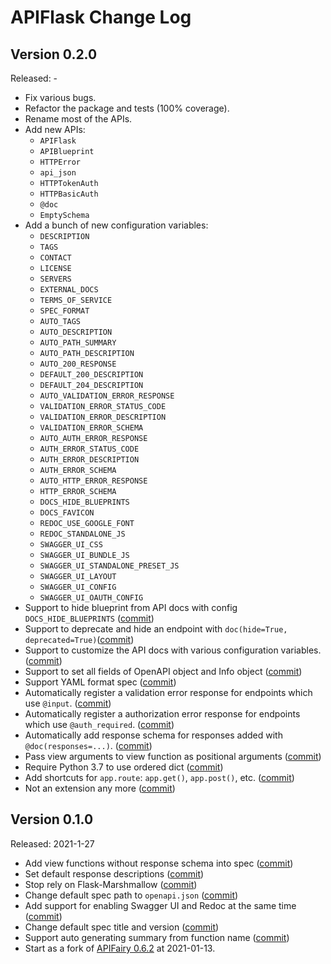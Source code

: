 # APIFlask Change Log

## Version 0.2.0
Released: -

- Fix various bugs.
- Refactor the package and tests (100% coverage).
- Rename most of the APIs.
- Add new APIs:
  - `APIFlask`
  - `APIBlueprint`
  - `HTTPError`
  - `api_json`
  - `HTTPTokenAuth`
  - `HTTPBasicAuth`
  - `@doc`
  - `EmptySchema`
- Add a bunch of new configuration variables:
  - `DESCRIPTION`
  - `TAGS`
  - `CONTACT`
  - `LICENSE`
  - `SERVERS`
  - `EXTERNAL_DOCS`
  - `TERMS_OF_SERVICE`
  - `SPEC_FORMAT`
  - `AUTO_TAGS`
  - `AUTO_DESCRIPTION`
  - `AUTO_PATH_SUMMARY`
  - `AUTO_PATH_DESCRIPTION`
  - `AUTO_200_RESPONSE`
  - `DEFAULT_200_DESCRIPTION`
  - `DEFAULT_204_DESCRIPTION`
  - `AUTO_VALIDATION_ERROR_RESPONSE`
  - `VALIDATION_ERROR_STATUS_CODE`
  - `VALIDATION_ERROR_DESCRIPTION`
  - `VALIDATION_ERROR_SCHEMA`
  - `AUTO_AUTH_ERROR_RESPONSE`
  - `AUTH_ERROR_STATUS_CODE`
  - `AUTH_ERROR_DESCRIPTION`
  - `AUTH_ERROR_SCHEMA`
  - `AUTO_HTTP_ERROR_RESPONSE`
  - `HTTP_ERROR_SCHEMA`
  - `DOCS_HIDE_BLUEPRINTS`
  - `DOCS_FAVICON`
  - `REDOC_USE_GOOGLE_FONT`
  - `REDOC_STANDALONE_JS`
  - `SWAGGER_UI_CSS`
  - `SWAGGER_UI_BUNDLE_JS`
  - `SWAGGER_UI_STANDALONE_PRESET_JS`
  - `SWAGGER_UI_LAYOUT`
  - `SWAGGER_UI_CONFIG`
  - `SWAGGER_UI_OAUTH_CONFIG`
- Support to hide blueprint from API docs with config `DOCS_HIDE_BLUEPRINTS` ([commit](https://github.com/greyli/apiflask/commit/3b2cc0097defaabf0b916e00930dda1da8226430))
- Support to deprecate and hide an endpoint with `doc(hide=True, deprecated=True)`([commit](https://github.com/greyli/apiflask/commit/82d181a7080bd4088ee8db929e81431a723cda93))
- Support to customize the API docs with various configuration variables. ([commit](https://github.com/greyli/apiflask/commit/294379428f5032c6c8228841a836a37860012c0f))
- Support to set all fields of OpenAPI object and Info object ([commit](https://github.com/greyli/apiflask/commit/a7990e28e73bdd5b86c1471aa97861025e14295f))
- Support YAML format spec ([commit](https://github.com/greyli/apiflask/commit/ce6975bb465e01b0e48b2b8adce0f99a8db56e01))
- Automatically register a validation error response for endpoints which use `@input`. ([commit](https://github.com/greyli/apiflask/commit/c3d7c3b585ca5d7f9f6d84f16137dd257bfe0518))
- Automatically register a authorization error response for endpoints which use `@auth_required`. ([commit](https://github.com/greyli/apiflask/commit/c8992a8e420522a3e66563e455aa628f0f20a09c))
- Automatically add response schema for responses added with `@doc(responses=...)`. ([commit](https://github.com/greyli/apiflask/commit/1b7dce5f722d038be5dc726d52a0eefd0365eeeb))
- Pass view arguments to view function as positional arguments ([commit](https://github.com/greyli/apiflask/commit/15c66f3ba97310ed10c851721177e6c504a87317))
- Require Python 3.7 to use ordered dict ([commit](https://github.com/greyli/apiflask/commit/557a7e649b64aef8f4b8596a4af175524d108ff4))
- Add shortcuts for `app.route`: `app.get()`, `app.post()`, etc. ([commit](https://github.com/greyli/apiflask/commit/48bc1246628e53573c811def4a909be0faa9dcfb))
- Not an extension any more ([commit](https://github.com/greyli/apiflask/commit/ecaec37544524deb8b2ce445d4a3cbf990ff95cb))

## Version 0.1.0
Released: 2021-1-27

- Add view functions without response schema into spec ([commit](https://github.com/greyli/apiflask/commit/aabf427590227001e0e443d8d6a3bf5f56dc5964))       
- Set default response descriptions ([commit](https://github.com/greyli/apiflask/commit/b9edf9e8f5731a8f45b359f6a101b4d39ba3f2f5))
- Stop rely on Flask-Marshmallow ([commit](https://github.com/greyli/apiflask/commit/cce7a0b8b97f345e087973b127c6d25c884dbc8f))
- Change default spec path to `openapi.json` ([commit](https://github.com/greyli/apiflask/commit/09d0d278a1fc27fa5868ef5848f3931bd8f76ef4))
- Add support for enabling Swagger UI and Redoc at the same time ([commit](https://github.com/greyli/apiflask/commit/d5176418b8c22e523d8b82e1f9af8f2403fa70bb))
- Change default spec title and version ([commit](https://github.com/greyli/apiflask/commit/0953c310327539f96bcdfad142772c7800285d56))
- Support auto generating summary from function name ([commit](https://github.com/greyli/apiflask/commit/d3d7cc2f63f3cf26466e42d68a03b4d96bf2fd97))
- Start as a fork of [APIFairy 0.6.2](https://github.com/miguelgrinberg/APIFairy/releases/tag/v0.6.2) at 2021-01-13.
